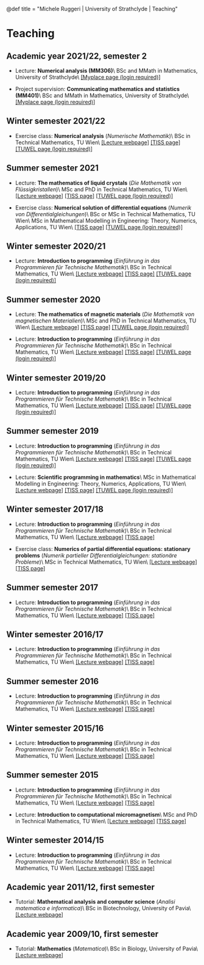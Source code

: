 @def title = "Michele Ruggeri | University of Strathclyde | Teaching"

# Teaching

## Academic year 2021/22, semester 2

* Lecture: **Numerical analysis (MM306)**\\
  BSc and MMath in Mathematics, University of Strathclyde\\
  [[Myplace page (login required)]](https://classes.myplace.strath.ac.uk/course/view.php?id=15674)

* Project supervision: **Communicating mathematics and statistics (MM401)**\\
  BSc and MMath in Mathematics, University of Strathclyde\\
  [[Myplace page (login required)]](https://classes.myplace.strath.ac.uk/course/view.php?id=17031)

## Winter semester 2021/22

* Exercise class: **Numerical analysis** (*Numerische Mathematik*)\\
  BSc in Technical Mathematics, TU Wien\\
  [[Lecture webpage]](https://www.asc.tuwien.ac.at/~praetorius/?id=numerik)
  [[TISS page]](https://tiss.tuwien.ac.at/course/courseDetails.xhtml?courseNr=106064&semester=2021W)
  [[TUWEL page (login required)]](https://tuwel.tuwien.ac.at/course/view.php?id=41085)

## Summer semester 2021

* Lecture: **The mathematics of liquid crystals** (*Die Mathematik von Fl&uuml;ssigkristallen*)\\
  MSc and PhD in Technical Mathematics, TU Wien\\
  [[Lecture webpage]](https://www.asc.tuwien.ac.at/~mruggeri/?id=2021S_mlc)
  [[TISS page]](https://tiss.tuwien.ac.at/course/courseDetails.xhtml?courseNr=101902&semester=2021S)
  [[TUWEL page (login required)]](https://tuwel.tuwien.ac.at/course/view.php?id=37373)

* Exercise class: **Numerical solution of differential equations** (*Numerik von Differentialgleichungen*)\\
  BSc or MSc in Technical Mathematics, TU Wien\\
  MSc in Mathematical Modelling in Engineering: Theory, Numerics, Applications, TU Wien\\
  [[TISS page]](https://tiss.tuwien.ac.at/course/courseDetails.xhtml?courseNr=106065&semester=2021S)
  [[TUWEL page (login required)]](https://tuwel.tuwien.ac.at/course/view.php?id=34798)

## Winter semester 2020/21

* Lecture: **Introduction to programming** (*Einf&uuml;hrung in das Programmieren f&uuml;r Technische Mathematik*)\\
  BSc in Technical Mathematics, TU Wien\\
  [[Lecture webpage]](https://www.asc.tuwien.ac.at/eprog/?open=2020x21)
  [[TISS page]](https://tiss.tuwien.ac.at/course/courseDetails.xhtml?courseNr=101275&semester=2020W)
  [[TUWEL page (login required)]](https://tuwel.tuwien.ac.at/course/view.php?id=30964)

## Summer semester 2020

* Lecture: **The mathematics of magnetic materials** (*Die Mathematik von magnetischen Materialien*)\\
  MSc and PhD in Technical Mathematics, TU Wien\\
  [[Lecture webpage]](https://www.asc.tuwien.ac.at/~mruggeri/?id=2020S_mmm)
  [[TISS page]](https://tiss.tuwien.ac.at/course/courseDetails.xhtml?courseNr=101847&semester=2020S)
  [[TUWEL page (login required)]](https://tuwel.tuwien.ac.at/course/view.php?id=23155)

* Lecture: **Introduction to programming** (*Einf&uuml;hrung in das Programmieren f&uuml;r Technische Mathematik*)\\
  BSc in Technical Mathematics, TU Wien\\
  [[Lecture webpage]](https://www.asc.tuwien.ac.at/eprog/?open=2020)
  [[TISS page]](https://tiss.tuwien.ac.at/course/courseDetails.xhtml?courseNr=101275&semester=2020S)
  [[TUWEL page (login required)]](https://tuwel.tuwien.ac.at/course/view.php?id=21247)

## Winter semester 2019/20

* Lecture: **Introduction to programming** (*Einf&uuml;hrung in das Programmieren f&uuml;r Technische Mathematik*)\\
  BSc in Technical Mathematics, TU Wien\\
  [[Lecture webpage]](https://www.asc.tuwien.ac.at/eprog/?open=2019x20)
  [[TISS page]](https://tiss.tuwien.ac.at/course/courseDetails.xhtml?courseNr=101275&semester=2019W)
  [[TUWEL page (login required)]](https://tuwel.tuwien.ac.at/course/view.php?id=19714)

## Summer semester 2019

* Lecture: **Introduction to programming** (*Einf&uuml;hrung in das Programmieren f&uuml;r Technische Mathematik*)\\
  BSc in Technical Mathematics, TU Wien\\
  [[Lecture webpage]](https://www.asc.tuwien.ac.at/eprog/?open=2019)
  [[TISS page]](https://tiss.tuwien.ac.at/course/courseDetails.xhtml?courseNr=101275&semester=2019S)
  [[TUWEL page (login required)]](https://tuwel.tuwien.ac.at/course/view.php?id=17416)

* Lecture: **Scientific programming in mathematics**\\
  MSc in Mathematical Modelling in Engineering: Theory, Numerics, Applications, TU Wien\\
  [[Lecture webpage]](http://www.asc.tuwien.ac.at/~praetorius/?open=sciprogmath)
  [[TISS page]](https://www.tiss.tuwien.ac.at/course/courseDetails.xhtml?courseNr=101776&semester=2019S)
  [[TUWEL page (login required)]](https://tuwel.tuwien.ac.at/course/view.php?id=17428)

## Winter semester 2017/18

* Lecture: **Introduction to programming** (*Einf&uuml;hrung in das Programmieren f&uuml;r Technische Mathematik*)\\
  BSc in Technical Mathematics, TU Wien\\
  [[Lecture webpage]](https://www.asc.tuwien.ac.at/eprog/?open=2017x18)
  [[TISS page]](https://tiss.tuwien.ac.at/course/courseDetails.xhtml?courseNr=101275&semester=2017W)

* Exercise class: **Numerics of partial differential equations: stationary problems** (*Numerik partieller Differentialgleichungen: station&auml;re Probleme*)\\
  MSc in Technical Mathematics, TU Wien\\
  [[Lecture webpage]](http://www.asc.tuwien.ac.at/~praetorius/?open=fem)
  [[TISS page]](https://tiss.tuwien.ac.at/course/courseDetails.xhtml?courseNr=101507&semester=2017W)

## Summer semester 2017

* Lecture: **Introduction to programming** (*Einf&uuml;hrung in das Programmieren f&uuml;r Technische Mathematik*)\\
  BSc in Technical Mathematics, TU Wien\\
  [[Lecture webpage]](https://www.asc.tuwien.ac.at/eprog/?open=2017)
  [[TISS page]](https://tiss.tuwien.ac.at/course/courseDetails.xhtml?courseNr=101275&semester=2017S)

## Winter semester 2016/17

* Lecture: **Introduction to programming** (*Einf&uuml;hrung in das Programmieren f&uuml;r Technische Mathematik*)\\
  BSc in Technical Mathematics, TU Wien\\
  [[Lecture webpage]](https://www.asc.tuwien.ac.at/eprog/?open=2016x17)
  [[TISS page]](https://tiss.tuwien.ac.at/course/courseDetails.xhtml?courseNr=101275&semester=2016W)

## Summer semester 2016

* Lecture: **Introduction to programming** (*Einf&uuml;hrung in das Programmieren f&uuml;r Technische Mathematik*)\\
  BSc in Technical Mathematics, TU Wien\\
  [[Lecture webpage]](https://www.asc.tuwien.ac.at/eprog/?open=2016)
  [[TISS page]](https://tiss.tuwien.ac.at/course/courseDetails.xhtml?courseNr=101275&semester=2016S)

## Winter semester 2015/16

* Lecture: **Introduction to programming** (*Einf&uuml;hrung in das Programmieren f&uuml;r Technische Mathematik*)\\
  BSc in Technical Mathematics, TU Wien\\
  [[Lecture webpage]](https://www.asc.tuwien.ac.at/eprog/?open=2015x16)
  [[TISS page]](https://tiss.tuwien.ac.at/course/courseDetails.xhtml?courseNr=101275&semester=2015W)

## Summer semester 2015

* Lecture: **Introduction to programming** (*Einf&uuml;hrung in das Programmieren f&uuml;r Technische Mathematik*)\\
  BSc in Technical Mathematics, TU Wien\\
  [[Lecture webpage]](https://www.asc.tuwien.ac.at/eprog/?open=2015)
  [[TISS page]](https://tiss.tuwien.ac.at/course/courseDetails.xhtml?courseNr=101275&semester=2015S)

* Lecture: **Introduction to computational micromagnetism**\\
  MSc and PhD in Technical Mathematics, TU Wien\\
  [[Lecture webpage]](http://www.asc.tuwien.ac.at/~praetorius/?open=compMicromag)
  [[TISS page]](https://tiss.tuwien.ac.at/course/courseDetails.xhtml?courseNr=101588&semester=2015S)

## Winter semester 2014/15

* Lecture: **Introduction to programming** (*Einf&uuml;hrung in das Programmieren f&uuml;r Technische Mathematik*)\\
  BSc in Technical Mathematics, TU Wien\\
  [[Lecture webpage]](https://www.asc.tuwien.ac.at/eprog/?open=2014x15)
  [[TISS page]](https://tiss.tuwien.ac.at/course/courseDetails.xhtml?courseNr=101275&semester=2014W)

## Academic year 2011/12, first semester

* Tutorial: **Mathematical analysis and computer science** (*Analisi matematica e informatica*)\\
  BSc in Biotechnology, University of Pavia\\
  [[Lecture webpage]](http://www-dimat.unipv.it/perugia/TEACHING/MATE2010/mat2010.html)

## Academic year 2009/10, first semester

* Tutorial: **Mathematics** (*Matematica*)\\
  BSc in Biology, University of Pavia\\
  [[Lecture webpage]](http://www-dimat.unipv.it/boffi/teaching/bio2009.html)
